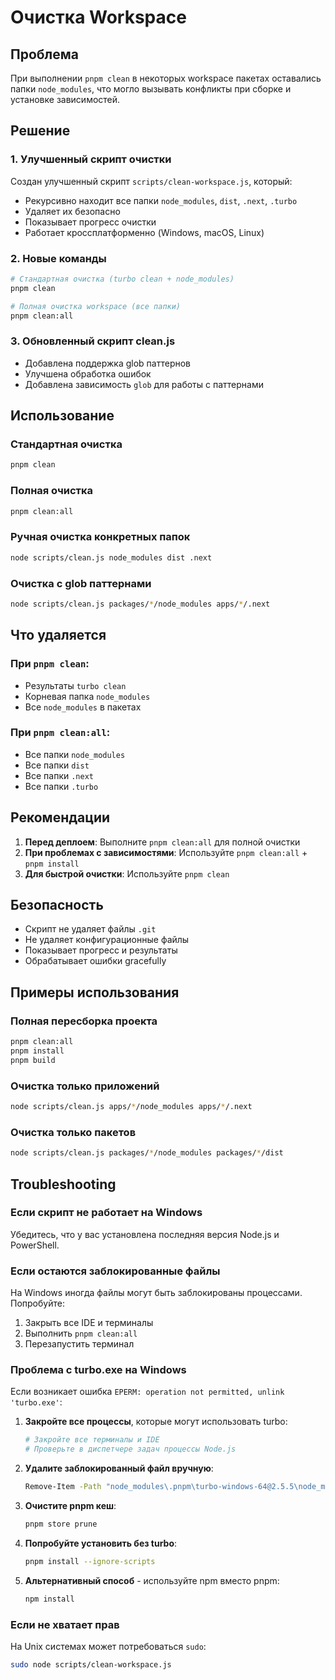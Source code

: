 # Очистка Workspace

## Проблема

При выполнении `pnpm clean` в некоторых workspace пакетах оставались папки `node_modules`, что могло вызывать конфликты при сборке и установке зависимостей.

## Решение

### 1. Улучшенный скрипт очистки

Создан улучшенный скрипт `scripts/clean-workspace.js`, который:

- Рекурсивно находит все папки `node_modules`, `dist`, `.next`, `.turbo`
- Удаляет их безопасно
- Показывает прогресс очистки
- Работает кроссплатформенно (Windows, macOS, Linux)

### 2. Новые команды

```bash
# Стандартная очистка (turbo clean + node_modules)
pnpm clean

# Полная очистка workspace (все папки)
pnpm clean:all
```

### 3. Обновленный скрипт clean.js

- Добавлена поддержка glob паттернов
- Улучшена обработка ошибок
- Добавлена зависимость `glob` для работы с паттернами

## Использование

### Стандартная очистка
```bash
pnpm clean
```

### Полная очистка
```bash
pnpm clean:all
```

### Ручная очистка конкретных папок
```bash
node scripts/clean.js node_modules dist .next
```

### Очистка с glob паттернами
```bash
node scripts/clean.js packages/*/node_modules apps/*/.next
```

## Что удаляется

### При `pnpm clean`:
- Результаты `turbo clean`
- Корневая папка `node_modules`
- Все `node_modules` в пакетах

### При `pnpm clean:all`:
- Все папки `node_modules`
- Все папки `dist`
- Все папки `.next`
- Все папки `.turbo`

## Рекомендации

1. **Перед деплоем**: Выполните `pnpm clean:all` для полной очистки
2. **При проблемах с зависимостями**: Используйте `pnpm clean:all` + `pnpm install`
3. **Для быстрой очистки**: Используйте `pnpm clean`

## Безопасность

- Скрипт не удаляет файлы `.git`
- Не удаляет конфигурационные файлы
- Показывает прогресс и результаты
- Обрабатывает ошибки gracefully

## Примеры использования

### Полная пересборка проекта
```bash
pnpm clean:all
pnpm install
pnpm build
```

### Очистка только приложений
```bash
node scripts/clean.js apps/*/node_modules apps/*/.next
```

### Очистка только пакетов
```bash
node scripts/clean.js packages/*/node_modules packages/*/dist
```

## Troubleshooting

### Если скрипт не работает на Windows
Убедитесь, что у вас установлена последняя версия Node.js и PowerShell.

### Если остаются заблокированные файлы
На Windows иногда файлы могут быть заблокированы процессами. Попробуйте:
1. Закрыть все IDE и терминалы
2. Выполнить `pnpm clean:all`
3. Перезапустить терминал

### Проблема с turbo.exe на Windows
Если возникает ошибка `EPERM: operation not permitted, unlink 'turbo.exe'`:

1. **Закройте все процессы**, которые могут использовать turbo:
   ```bash
   # Закройте все терминалы и IDE
   # Проверьте в диспетчере задач процессы Node.js
   ```

2. **Удалите заблокированный файл вручную**:
   ```bash
   Remove-Item -Path "node_modules\.pnpm\turbo-windows-64@2.5.5\node_modules\turbo-windows-64\bin\turbo.exe" -Force
   ```

3. **Очистите pnpm кеш**:
   ```bash
   pnpm store prune
   ```

4. **Попробуйте установить без turbo**:
   ```bash
   pnpm install --ignore-scripts
   ```

5. **Альтернативный способ** - используйте npm вместо pnpm:
   ```bash
   npm install
   ```

### Если не хватает прав
На Unix системах может потребоваться `sudo`:
```bash
sudo node scripts/clean-workspace.js
```
